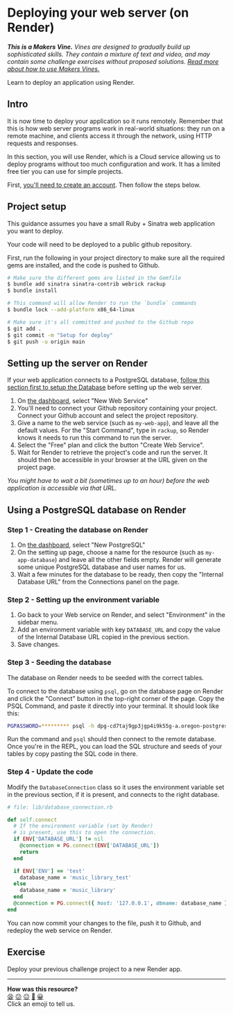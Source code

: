 # Deploying your web server (on Render)

_**This is a Makers Vine.** Vines are designed to gradually build up
sophisticated skills. They contain a mixture of text and video, and may contain
some challenge exercises without proposed solutions. [Read more about how to use
Makers
Vines.](https://github.com/makersacademy/course/blob/main/labels/vines.md)_

Learn to deploy an application using Render.

## Intro

It is now time to deploy your application so it runs remotely. Remember that
this is how web server programs work in real-world situations: they run on a
remote machine, and clients access it through the network, using HTTP requests
and responses.

In this section, you will use Render, which is a Cloud service allowing us to
deploy programs without too much configuration and work. It has a limited free
tier you can use for simple projects.

First, [you'll need to create an
account](https://dashboard.render.com/register). Then follow the steps below.

## Project setup

This guidance assumes you have a small Ruby + Sinatra web application you want
to deploy. 

Your code will need to be deployed to a public github repository.

First, run the following in your project directory to make sure all the required
gems are installed, and the code is pushed to Github.

```bash
# Make sure the different gems are listed in the Gemfile
$ bundle add sinatra sinatra-contrib webrick rackup
$ bundle install

# This command will allow Render to run the `bundle` commands
$ bundle lock --add-platform x86_64-linux

# Make sure it's all committed and pushed to the Github repo
$ git add .
$ git commit -m "Setup for deploy"
$ git push -u origin main
```

## Setting up the server on Render

If your web application connects to a PostgreSQL database, [follow this section first to setup the Database](#using-a-postgresql-database-on-render) before setting up the web server.

1. On [the dashboard](https://dashboard.render.com/), select "New Web Service"
2. You'll need to connect your Github repository containing your project.
   Connect your Github account and select the project repository.
3. Give a name to the web service (such as `my-web-app`), and leave all the
   default values. For the "Start Command", type in `rackup`, so Render knows it
   needs to run this command to run the server.
4. Select the "Free" plan and click the button "Create Web Service".
5. Wait for Render to retrieve the project's code and run the server. It should
   then be accessible in your browser at the URL given on the project page.

_You might have to wait a bit (sometimes up to an hour) before the web
application is accessible via that URL._

## Using a PostgreSQL database on Render

### Step 1 - Creating the database on Render

1. On [the dashboard](https://dashboard.render.com/), select "New PostgreSQL"
2. On the setting up page, choose a name for the resource (such as
   `my-app-database`) and leave all the other fields empty. Render will generate
   some unique PostgreSQL database and user names for us.
3. Wait a few minutes for the database to be ready, then copy the "Internal
   Database URL" from the Connections panel on the page.

### Step 2 - Setting up the environment variable

1. Go back to your Web service on Render, and select "Environment" in the
   sidebar menu.
2. Add an environment variable with key `DATABASE_URL` and copy the value of the
   Internal Database URL copied in the previous section.
3. Save changes.

### Step 3 - Seeding the database

The database on Render needs to be seeded with the correct tables.

To connect to the database using `psql`, go on the database page on Render and
click the "Connect" button in the top-right corner of the page. Copy the PSQL
Command, and paste it directly into your terminal. It should look like this:

```bash
PGPASSWORD=********* psql -h dpg-cd7taj9gp3jgp4i9k55g-a.oregon-postgres.render.com -U my_app_database_user my_app_database
```

Run the command and `psql` should then connect to the remote database. Once
you're in the REPL, you can load the SQL structure and seeds of your tables by
copy pasting the SQL code in there.

### Step 4 - Update the code

Modify the `DatabaseConnection` class so it uses the environment variable set in
the previous section, if it is present, and connects to the right database.

```ruby
# file: lib/database_connection.rb

def self.connect
  # If the environment variable (set by Render)
  # is present, use this to open the connection.
  if ENV['DATABASE_URL'] != nil
    @connection = PG.connect(ENV['DATABASE_URL'])
    return
  end

  if ENV['ENV'] == 'test'
    database_name = 'music_library_test'
  else
    database_name = 'music_library'
  end
  @connection = PG.connect({ host: '127.0.0.1', dbname: database_name })
end
```

You can now commit your changes to the file, push it to Github, and redeploy the
web service on Render.

## Exercise

Deploy your previous challenge project to a new Render app.

<!-- BEGIN GENERATED SECTION DO NOT EDIT -->

---

**How was this resource?**  
[😫](https://airtable.com/shrUJ3t7KLMqVRFKR?prefill_Repository=makersacademy%2Fweb-applications&prefill_File=html_challenges%2F07_deploying_render.md&prefill_Sentiment=😫) [😕](https://airtable.com/shrUJ3t7KLMqVRFKR?prefill_Repository=makersacademy%2Fweb-applications&prefill_File=html_challenges%2F07_deploying_render.md&prefill_Sentiment=😕) [😐](https://airtable.com/shrUJ3t7KLMqVRFKR?prefill_Repository=makersacademy%2Fweb-applications&prefill_File=html_challenges%2F07_deploying_render.md&prefill_Sentiment=😐) [🙂](https://airtable.com/shrUJ3t7KLMqVRFKR?prefill_Repository=makersacademy%2Fweb-applications&prefill_File=html_challenges%2F07_deploying_render.md&prefill_Sentiment=🙂) [😀](https://airtable.com/shrUJ3t7KLMqVRFKR?prefill_Repository=makersacademy%2Fweb-applications&prefill_File=html_challenges%2F07_deploying_render.md&prefill_Sentiment=😀)  
Click an emoji to tell us.

<!-- END GENERATED SECTION DO NOT EDIT -->